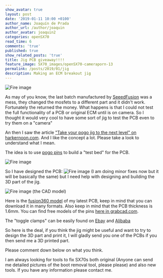 ```yaml
---
show_avatar: true
layout: post
date: '2019-01-11 10:00 +0100'
author_name: Joaquín de Prada
author_url: /author/joaquin
author_avatar: joaquin2
categories: openSX70
read_time: 6
comments: 'true'
published: true
show_related_posts: 'true'
title: Jig PCB giveaway!!!!
feature_image: SX70_images/openSX70-cameraporn-13
permalink: /posts/2019/01/jig
description: Making an ECM breakout jig
---
```

![Fire image]({{site.url}}/{{site.baseurl}}img/2019/01/2019-01-11-gig-02b.jpg)

As may of you know, the last batch manufactured by [SeeedFusion](https://www.seeedstudio.com/fusion_pcb.html) was a mess, they changed the mosfets to a different part and it didn't work. Fortunately the returned the money.
What happens is that I could not test the full functionality of a PCB or original ECM until is on camera. So I thought it would very cool to have some sort of jig to test the PCB even to try them on a "camera"

An then I saw the article ["Take your pogo jig to the next level" on harkernoon.com](https://hackernoon.com/take-your-pogo-jig-to-the-next-level-c016b483d6fc). And I like the concept a lot. Please take a look to understand what I mean.

The idea is to use  [pogo pins](https://en.wikipedia.org/wiki/Pogo_pin) to build a "test bed" for the PCB.

![Fire image]({{site.url}}/{{site.baseurl}}img/2019/01/2019-01-11-gig-03.jpg)

So I have designed the PCB:
![Fire image]({{site.url}}/{{site.baseurl}}img/2019/01/2019-01-11-gig-04.jpg) (I am doing minor fixes now but it will be basically the same) but I need help with designing and building the 3D part of the jig.

![Fire image]({{site.url}}/{{site.baseurl}}img/2019/01/2019-01-11-gig-01.jpg)
(the CAD model)

Here is the [fusion360 model](https://a360.co/2TIv8Eu) of my latest PCB, keep in mind that you can download it in many formats. Also keep in mind that the PCB thickness is 1.6mm. You can find free models of the pins [here in grabcad.com](https://grabcad.com/library/pogo-pins-and-receptacles-1).

The "toggle clamps" can be easily found on [Ebay](https://www.ebay.com/sch/i.html?_from=R40&_trksid=m570.l1313&_nkw=TOGGLE+clamp&_sacat=0&LH_TitleDesc=0&_osacat=0&_odkw=test+clamp&LH_TitleDesc=0=) and  [Alibaba](https://fixton.en.alibaba.com/product/60538626828-803838819/high_quality_best_price_horizontal_test_fixture_toggle_clamp_for_PCB_testing.html)

So here is the deal, if you think the jig might be useful and want to try to design the 3D part and print it, I will gladly send you one of the PCBs if you then send me a 3D printed part.

Please comment down below on what you think.

I am always looking for tools to fix SX70s both original (Anyone can send me detailed pictures of the boot removal tool, please please) and also new tools. If you have any information please contact me.



